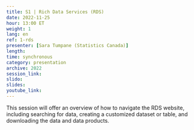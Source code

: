 ```yaml
---
title: S1 | Rich Data Services (RDS)
date: 2022-11-25
hour: 13:00 ET
weight: 1
lang: en
ref: 1-rds
presenter: [Sara Tumpane (Statistics Canada)]
length:
time: synchronous
category: presentation
archive: 2022
session_link:
slido:
slides:
youtube_link:
---
```

This session will offer an overview of how to navigate the RDS website, including searching for data, creating a customized dataset or table, and downloading the data and data products.<!--more-->
